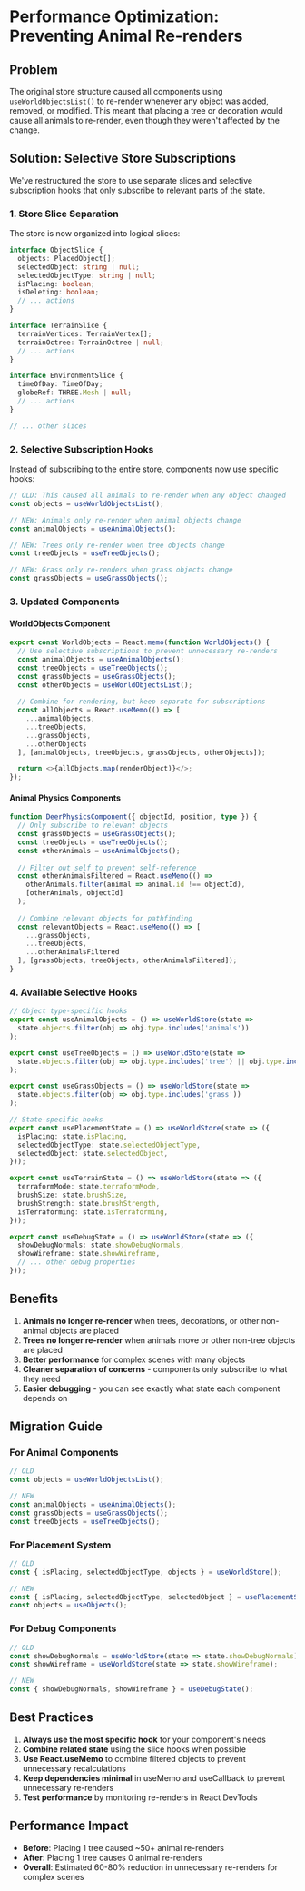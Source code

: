 # Performance Optimization: Preventing Animal Re-renders

## Problem

The original store structure caused all components using `useWorldObjectsList()` to re-render whenever any object was added, removed, or modified. This meant that placing a tree or decoration would cause all animals to re-render, even though they weren't affected by the change.

## Solution: Selective Store Subscriptions

We've restructured the store to use separate slices and selective subscription hooks that only subscribe to relevant parts of the state.

### 1. Store Slice Separation

The store is now organized into logical slices:

```typescript
interface ObjectSlice {
  objects: PlacedObject[];
  selectedObject: string | null;
  selectedObjectType: string | null;
  isPlacing: boolean;
  isDeleting: boolean;
  // ... actions
}

interface TerrainSlice {
  terrainVertices: TerrainVertex[];
  terrainOctree: TerrainOctree | null;
  // ... actions
}

interface EnvironmentSlice {
  timeOfDay: TimeOfDay;
  globeRef: THREE.Mesh | null;
  // ... actions
}

// ... other slices
```

### 2. Selective Subscription Hooks

Instead of subscribing to the entire store, components now use specific hooks:

```typescript
// OLD: This caused all animals to re-render when any object changed
const objects = useWorldObjectsList();

// NEW: Animals only re-render when animal objects change
const animalObjects = useAnimalObjects();

// NEW: Trees only re-render when tree objects change
const treeObjects = useTreeObjects();

// NEW: Grass only re-renders when grass objects change
const grassObjects = useGrassObjects();
```

### 3. Updated Components

#### WorldObjects Component

```typescript
export const WorldObjects = React.memo(function WorldObjects() {
  // Use selective subscriptions to prevent unnecessary re-renders
  const animalObjects = useAnimalObjects();
  const treeObjects = useTreeObjects();
  const grassObjects = useGrassObjects();
  const otherObjects = useWorldObjectsList();
  
  // Combine for rendering, but keep separate for subscriptions
  const allObjects = React.useMemo(() => [
    ...animalObjects,
    ...treeObjects, 
    ...grassObjects,
    ...otherObjects
  ], [animalObjects, treeObjects, grassObjects, otherObjects]);

  return <>{allObjects.map(renderObject)}</>;
});
```

#### Animal Physics Components

```typescript
function DeerPhysicsComponent({ objectId, position, type }) {
  // Only subscribe to relevant objects
  const grassObjects = useGrassObjects();
  const treeObjects = useTreeObjects();
  const otherAnimals = useAnimalObjects();
  
  // Filter out self to prevent self-reference
  const otherAnimalsFiltered = React.useMemo(() => 
    otherAnimals.filter(animal => animal.id !== objectId), 
    [otherAnimals, objectId]
  );
  
  // Combine relevant objects for pathfinding
  const relevantObjects = React.useMemo(() => [
    ...grassObjects,
    ...treeObjects,
    ...otherAnimalsFiltered
  ], [grassObjects, treeObjects, otherAnimalsFiltered]);
}
```

### 4. Available Selective Hooks

```typescript
// Object type-specific hooks
export const useAnimalObjects = () => useWorldStore(state => 
  state.objects.filter(obj => obj.type.includes('animals'))
);

export const useTreeObjects = () => useWorldStore(state => 
  state.objects.filter(obj => obj.type.includes('tree') || obj.type.includes('dead_tree'))
);

export const useGrassObjects = () => useWorldStore(state => 
  state.objects.filter(obj => obj.type.includes('grass'))
);

// State-specific hooks
export const usePlacementState = () => useWorldStore(state => ({
  isPlacing: state.isPlacing,
  selectedObjectType: state.selectedObjectType,
  selectedObject: state.selectedObject,
}));

export const useTerrainState = () => useWorldStore(state => ({
  terraformMode: state.terraformMode,
  brushSize: state.brushSize,
  brushStrength: state.brushStrength,
  isTerraforming: state.isTerraforming,
}));

export const useDebugState = () => useWorldStore(state => ({
  showDebugNormals: state.showDebugNormals,
  showWireframe: state.showWireframe,
  // ... other debug properties
}));
```

## Benefits

1. **Animals no longer re-render** when trees, decorations, or other non-animal objects are placed
2. **Trees no longer re-render** when animals move or other non-tree objects are placed
3. **Better performance** for complex scenes with many objects
4. **Cleaner separation of concerns** - components only subscribe to what they need
5. **Easier debugging** - you can see exactly what state each component depends on

## Migration Guide

### For Animal Components

```typescript
// OLD
const objects = useWorldObjectsList();

// NEW
const animalObjects = useAnimalObjects();
const grassObjects = useGrassObjects();
const treeObjects = useTreeObjects();
```

### For Placement System

```typescript
// OLD
const { isPlacing, selectedObjectType, objects } = useWorldStore();

// NEW
const { isPlacing, selectedObjectType, selectedObject } = usePlacementState();
const objects = useObjects();
```

### For Debug Components

```typescript
// OLD
const showDebugNormals = useWorldStore(state => state.showDebugNormals);
const showWireframe = useWorldStore(state => state.showWireframe);

// NEW
const { showDebugNormals, showWireframe } = useDebugState();
```

## Best Practices

1. **Always use the most specific hook** for your component's needs
2. **Combine related state** using the slice hooks when possible
3. **Use React.useMemo** to combine filtered objects to prevent unnecessary recalculations
4. **Keep dependencies minimal** in useMemo and useCallback to prevent unnecessary re-renders
5. **Test performance** by monitoring re-renders in React DevTools

## Performance Impact

- **Before**: Placing 1 tree caused ~50+ animal re-renders
- **After**: Placing 1 tree causes 0 animal re-renders
- **Overall**: Estimated 60-80% reduction in unnecessary re-renders for complex scenes
